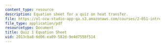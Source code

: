 ```yaml
---
content_type: resource
description: Equation sheet for a quiz on heat transfer.
file: https://ol-ocw-studio-app-qa.s3.amazonaws.com/courses/2-051-introduction-to-heat-transfer-fall-2015/2013cba86d06ea09582d9e4d7558f514_MIT2_051F15_EqnSheet_Q1.pdf
file_type: application/pdf
resourcetype: Document
title: Quiz 1 Equation Sheet
uid: 2013cba8-6d06-ea09-582d-9e4d7558f514
---
```


